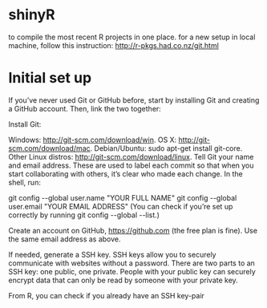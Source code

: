 # shinyR

to compile the most recent R projects in one place.
for a new setup in local machine, follow this instruction: http://r-pkgs.had.co.nz/git.html

# Initial set up
If you’ve never used Git or GitHub before, start by installing Git and creating a GitHub account. Then, link the two together:

Install Git:

Windows: http://git-scm.com/download/win.
OS X: http://git-scm.com/download/mac.
Debian/Ubuntu: sudo apt-get install git-core.
Other Linux distros: http://git-scm.com/download/linux.
Tell Git your name and email address. These are used to label each commit so that when you start collaborating with others, it’s clear who made each change. In the shell, run:

git config --global user.name "YOUR FULL NAME"
git config --global user.email "YOUR EMAIL ADDRESS"
(You can check if you’re set up correctly by running git config --global --list.)

Create an account on GitHub, https://github.com (the free plan is fine). Use the same email address as above.

If needed, generate a SSH key. SSH keys allow you to securely communicate with websites without a password. There are two parts to an SSH key: one public, one private. People with your public key can securely encrypt data that can only be read by someone with your private key.

From R, you can check if you already have an SSH key-pair
